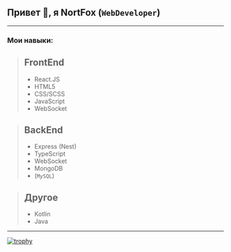 ## Привет 👋, я NortFox (`WebDeveloper`)
---
### Мои навыки:
> FrontEnd
> ---
> * React.JS 
> * HTML5
> * CSS/SCSS
> * JavaScript
> * WebSocket

> BackEnd
> ---
> * Express (Nest)
> * TypeScript
> * WebSocket
> * MongoDB
> * (`MySQL`)

> Другое
> ---
> * Kotlin
> * Java
---
[![trophy](https://github-profile-trophy.vercel.app/?username=nikitafox)](https://github.com/ryo-ma/github-profile-trophy)
